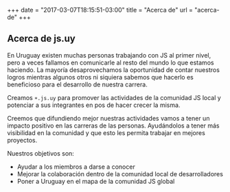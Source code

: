 +++
date = "2017-03-07T18:15:51-03:00"
title = "Acerca de"
url = "acerca-de"
+++

## Acerca de js.uy

En Uruguay existen muchas personas trabajando con JS al primer nivel, pero a veces fallamos en comunicarle al resto del mundo lo que estamos haciendo. La mayoría desaprovechamos la oportunidad de contar nuestros logros mientras algunos otros ni siquiera sabemos que hacerlo es beneficioso para el desarrollo de nuestra carrera.

Creamos `☀️.js.uy` para promover las actividades de la comunidad JS local y potenciar a sus integrantes en pos de hacer crecer la misma.

Creemos que difundiendo mejor nuestras actividades vamos a tener un impacto positivo en las carreras de las personas. Ayudándolos a tener más visibilidad en la comunidad y que esto les permita trabajar en mejores proyectos.

Nuestros objetivos son:

* Ayudar a los miembros a darse a conocer
* Mejorar la colaboración dentro de la comunidad local de desarrolladores
* Poner a Uruguay en el mapa de la comunidad JS global
